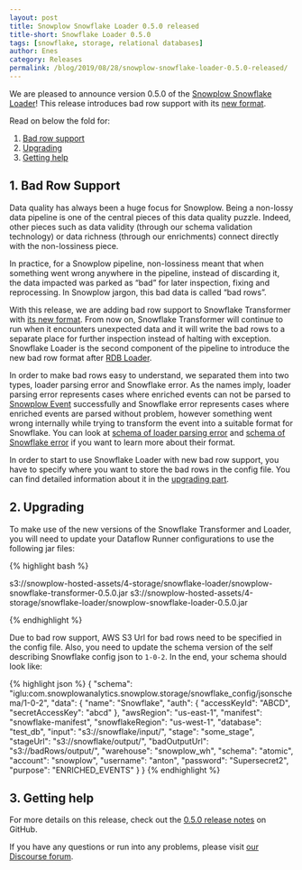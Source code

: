 ```yaml
---
layout: post
title: Snowplow Snowflake Loader 0.5.0 released
title-short: Snowflake Loader 0.5.0
tags: [snowflake, storage, relational databases]
author: Enes
category: Releases
permalink: /blog/2019/08/28/snowplow-snowflake-loader-0.5.0-released/
---
```


We are pleased to announce version 0.5.0 of the [Snowplow Snowflake Loader][snowflake-loader-repo]! This release introduces bad row support with its [new format][new-bad-row-format-rfc].

Read on below the fold for:

1. [Bad row support](#bad-row)
2. [Upgrading](#upgrading)
3. [Getting help](#help)

<!--more-->

<h2 id="bad-row">1. Bad Row Support</h2>

Data quality has always been a huge focus for Snowplow. Being a non-lossy data pipeline is one of the central pieces of this data quality puzzle. Indeed, other pieces such as data validity (through our schema validation technology) or data richness (through our enrichments) connect directly with the non-lossiness piece.

In practice, for a Snowplow pipeline, non-lossiness meant that when something went wrong anywhere in the pipeline, instead of discarding it, the data impacted was parked as “bad” for later inspection, fixing and reprocessing. In Snowplow jargon, this bad data is called “bad rows”.

With this release, we are adding bad row support to Snowflake Transformer with [its new format][new-bad-row-format-rfc]. From now on, Snowflake Transformer will continue to run when it encounters unexpected data and it will write the bad rows to a separate place for further inspection instead of halting with exception. Snowflake Loader is the second component of the pipeline to introduce the new bad row format after [RDB Loader][rdb-loader-31].

In order to make bad rows easy to understand, we separated them into two types, loader parsing error and Snowflake error. As the names imply, loader parsing error represents cases where enriched events can not be parsed to [Snowplow Event][event-model] successfully and Snowflake error represents cases where enriched events are parsed without problem, however something went wrong internally while trying to transform the event into a suitable format for Snowflake. You can look at [schema of loader parsing error][loader-parsing-error-schema] and [schema of Snowflake error][snowflake-error-schema] if you want to learn more about their format.

In order to start to use Snowflake Loader with new bad row support, you have to specify where you want to store the bad rows in the config file. You can find detailed information about it in the [upgrading part](#upgrading).

<h2 id="upgrading">2. Upgrading</h2>

To make use of the new versions of the Snowflake Transformer and Loader, you will need to update your Dataflow Runner configurations to use the following jar files:

{% highlight bash %}

s3://snowplow-hosted-assets/4-storage/snowflake-loader/snowplow-snowflake-transformer-0.5.0.jar
s3://snowplow-hosted-assets/4-storage/snowflake-loader/snowplow-snowflake-loader-0.5.0.jar

{% endhighlight %}

Due to bad row support, AWS S3 Url for bad rows need to be specified in the config file. Also, you need to update the schema version of the self describing Snowflake config json to `1-0-2`. In the end, your schema should look like: 

{% highlight json %}
{
  "schema": "iglu:com.snowplowanalytics.snowplow.storage/snowflake_config/jsonschema/1-0-2",
  "data": {
    "name": "Snowflake",
    "auth": {
      "accessKeyId": "ABCD",
      "secretAccessKey": "abcd"
    },
    "awsRegion": "us-east-1",
    "manifest": "snowflake-manifest",
    "snowflakeRegion": "us-west-1",
    "database": "test_db",
    "input": "s3://snowflake/input/",
    "stage": "some_stage",
    "stageUrl": "s3://snowflake/output/",
    "badOutputUrl": "s3://badRows/output/",
    "warehouse": "snowplow_wh",
    "schema": "atomic",
    "account": "snowplow",
    "username": "anton",
    "password": "Supersecret2",
    "purpose": "ENRICHED_EVENTS"
  }
}
{% endhighlight %}

<h2 id="help">3. Getting help</h2>

For more details on this release, check out the [0.5.0 release notes][release-notes] on GitHub.

If you have any questions or run into any problems, please visit [our Discourse forum][discourse].

[snowflake-loader-repo]: https://github.com/snowplow-incubator/snowplow-snowflake-loader
[new-bad-row-format-rfc]: https://discourse.snowplowanalytics.com/t/a-new-bad-row-format/2558
[release-notes]: https://github.com/snowplow/snowplow-snowflake-loader/releases/tag/0.5.0
[kryo]: https://github.com/EsotericSoftware/kryo
[discourse]: http://discourse.snowplowanalytics.com/
[event-model]: https://github.com/snowplow/snowplow/wiki/canonical-event-model
[loader-parsing-error-schema]: https://github.com/snowplow/iglu-central/schemas/com.snowplowanalytics.snowplow.badrows/loader_parsing_error/jsonschema/1-0-0
[snowflake-error-schema]: https://github.com/snowplow/iglu-central/schemas/com.snowplowanalytics.snowplow.badrows/snowflake_error/jsonschema/1-0-0
[rdb-loader-31]: https://snowplowanalytics.com/blog/2019/08/27/snowplow-rdb-loader-r31-released-with-new-bad-rows/
